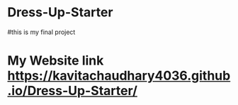 # Dress-Up-Starter
#this is my final project

# My Website link https://kavitachaudhary4036.github.io/Dress-Up-Starter/
